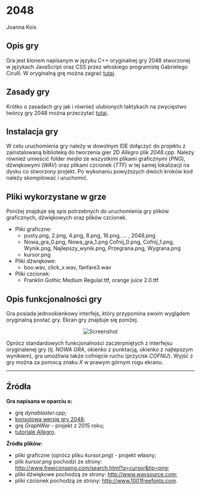 # 2048

Joanna Kois

## Opis gry

Gra jest klonem napisanym w języku C++ oryginalnej gry 2048 stworzonej w językach JavaScript oraz CSS przez włoskiego programistę Gabrielego Cirulli. 
W oryginalną grę można zagrać [tutaj](https://gabrielecirulli.github.io/2048/). 

## Zasady gry

Krótko o zasadach gry jak i również ulubionych taktykach na zwycięstwo twórcy gry 2048 można przeczytać [tutaj](https://artykuly.softonic.pl/jak-wygrac-w-2048-tworca-gry-ujawnia-swoj-sekret). 

## Instalacja gry

W celu uruchomienia gry należy w dowolnym IDE dołączyć do projektu z zainstalowaną biblioteką do tworzenia gier 2D _Allegro_ plik _2048.cpp_. 
Należy również umieścić folder _media_ ze wszystkimi plikami graficznymi (_PNG_), dźwiękowymi (_WAV_) oraz plikami czcionek (_TTF_) w tej samej lokalizacji na dysku co stworzony projekt.
Po wykonaniu powyższych dwóch kroków kod należy skompilować i uruchomić. 

## Pliki wykorzystane w grze

Poniżej znajduje się spis potrzebnych do uruchomienia gry plików graficznych, dźwiękowych oraz plików czcionek.

* Pliki graficzne:
  * pusty.png, 2.png, 4.png, 8.png, 16.png, ... , 2048.png
  * Nowa_gra_0.png, Nowa_gra_1.png Cofnij_0.png, Cofnij_1.png, Wynik.png, Najlepszy_wynik.png, Przegrana.png, Wygrana.png
  * kursor.png
* Pliki dźwiękowe:
  * boo.wav, click_x.wav, fanfare3.wav
* Pliki czcionek:
  * Franklin Gothic Medium Regular.ttf, orange juice 2.0.ttf

## Opis funkcjonalności gry

Gra posiada jednookienkowy interfejs, który przypomina swoim wyglądem oryginalną postać gry. Ekran gry znajduje się poniżej.

<p align="center">
  <img src="http://imageshack.com/a/img923/3811/I9zi3p.png" alt="Screenshot"/>
</p>

Oprócz standardowych funkcjonalności zaczerpniętych z interfejsu oryginalenej gry (tj. *NOWA GRA*, okienko z punktacją, okienko z najlepszym wynikiem),
gra umożliwia także cofnięcie ruchu (przycisk *COFNIJ*). Wyjść z gry można za pomocą znaku *X* w prawym górnym rogu ekranu. 

- - - -

## Źródła 

**Gra napisana w oparciu o:**
* grę *dynablaster.cpp*;
* [konsolową wersję gry 2048](https://chandruscm.wordpress.com/2014/10/25/2048-in-c-c/);
* grę *GraphWar* - projekt z 2015 roku;
* [tutoriale Allegro](https://wiki.allegro.cc/index.php?title=Main_Page). 

**Źródła plików:**
* pliki graficzne (oprócz pliku _kursor.png_) - projekt własny;
 * plik _kursor.png_ pochodzi ze strony: http://www.freeiconspng.com/search.html?q=cursor&tip=png;
* pliki dźwiękowe pochodzą ze strony: http://www.wavsource.com;
* pliki czcionek pochodzą ze strony: http://www.1001freefonts.com.
